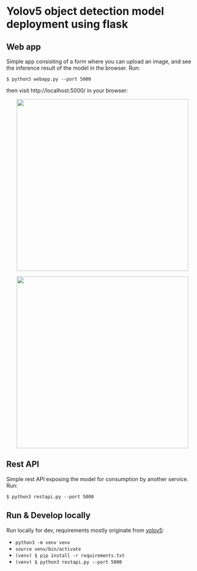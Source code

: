 # Yolov5 object detection model deployment using flask

## Web app
Simple app consisting of a form where you can upload an image, and see the inference result of the model in the browser. Run:

`$ python3 webapp.py --port 5000`

then visit http://localhost:5000/ in your browser:

<p align="center">
<img src="https://github.com/noorkhokhar99/yolov5-flask-object-detection/blob/main/Screen%20Shot%201444-04-10%20at%2012.52.33%20PM.png" width="450">
</p>

<p align="center">
<img src="https://github.com/noorkhokhar99/yolov5-flask-object-detection/blob/main/static/image0.jpg" width="450">
</p>

## Rest API
Simple rest API exposing the model for consumption by another service. Run:

`$ python3 restapi.py --port 5000`



## Run & Develop locally
Run locally for dev, requirements mostly originate from [yolov5](https://github.com/ultralytics/yolov5/blob/master/requirements.txt):
* `python3 -m venv venv`
* `source venv/bin/activate`
* `(venv) $ pip install -r requirements.txt`
* `(venv) $ python3 restapi.py --port 5000`



